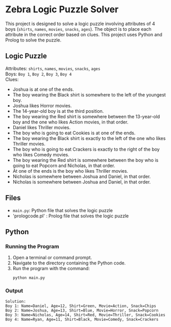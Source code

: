 # Zebra Logic Puzzle Solver

This project is designed to solve a logic puzzle involving attributes of 4 boys (`shirts`, `names`, `movies`, `snacks`, `ages`).
The object is to place each attribute in the correct order based on clues.
This project uses Python and Prolog to solve the puzzle.

## Logic Puzzle
Attributes: `shirts`, `names`, `movies`, `snacks`, `ages`\
Boys: `Boy 1`, `Boy 2`, `Boy 3`, `Boy 4`\
Clues:
- Joshua is at one of the ends.
- The boy wearing the Black shirt is somewhere to the left of the youngest boy.
- Joshua likes Horror movies.
- The 14-year-old boy is at the third position.
- The boy wearing the Red shirt is somewhere between the 13-year-old boy and the one who likes Action movies, in that order.
- Daniel likes Thriller movies.
- The boy who is going to eat Cookies is at one of the ends.
- The boy wearing the Black shirt is exactly to the left of the one who likes Thriller movies.
- The boy who is going to eat Crackers is exactly to the right of the boy who likes Comedy movies.
- The boy wearing the Red shirt is somewhere between the boy who is going to eat Popcorn and Nicholas, in that order.
- At one of the ends is the boy who likes Thriller movies.
- Nicholas is somewhere between Joshua and Daniel, in that order.
- Nicholas is somewhere between Joshua and Daniel, in that order.

## Files
- `main.py`: Python file that solves the logic puzzle
- 'prologcode.pl' : Prolog file that solves the logic puzzle

## Python
### Running the Program
1. Open a terminal or command prompt.
2. Navigate to the directory containing the Python code.
3. Run the program with the command:
   ```
   python main.py
   ```
### Output
```
Solution:
Boy 1: Name=Daniel, Age=12, Shirt=Green, Movie=Action, Snack=Chips
Boy 2: Name=Joshua, Age=13, Shirt=Blue, Movie=Horror, Snack=Popcorn
Boy 3: Name=Nicholas, Age=14, Shirt=Red, Movie=Thriller, Snack=Cookies
Boy 4: Name=Ryan, Age=11, Shirt=Black, Movie=Comedy, Snack=Crackers
```
